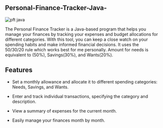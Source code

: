 ## Personal-Finance-Tracker-Java-



![pft java](https://github.com/JohnMartin0301/Personal-Finance-Tracker-Java-/assets/112761826/766193f6-a556-4cf2-99df-d73ecb5a0142)



The Personal Finance Tracker is a Java-based program that helps you manage your finances by tracking your expenses and budget allocations for different categories. With this tool, you can keep a close watch on your spending habits and make informed financial decisions. It uses the 50/30/20 rule which
works best for me personally. Amount for needs is equivalent to (50%), Savings(30%), and Wants(20%).





## Features
- Set a monthly allowance and allocate it to different spending categories: Needs, Savings, and Wants.

- Enter and track individual transactions, specifying the category and description.

- View a summary of expenses for the current month.

- Easily manage your finances month by month.
